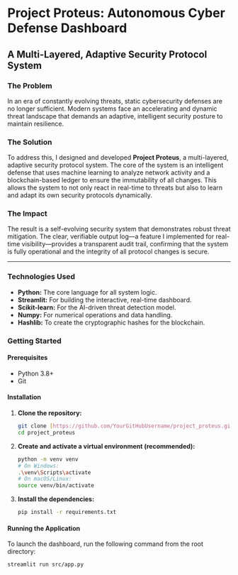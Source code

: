 # Project Proteus: Autonomous Cyber Defense Dashboard

## A Multi-Layered, Adaptive Security Protocol System

### The Problem

In an era of constantly evolving threats, static cybersecurity defenses are no longer sufficient. Modern systems face an accelerating and dynamic threat landscape that demands an adaptive, intelligent security posture to maintain resilience.

### The Solution

To address this, I designed and developed **Project Proteus**, a multi-layered, adaptive security protocol system. The core of the system is an intelligent defense that uses machine learning to analyze network activity and a blockchain-based ledger to ensure the immutability of all changes. This allows the system to not only react in real-time to threats but also to learn and adapt its own security protocols dynamically.

### The Impact

The result is a self-evolving security system that demonstrates robust threat mitigation. The clear, verifiable output log—a feature I implemented for real-time visibility—provides a transparent audit trail, confirming that the system is fully operational and the integrity of all protocol changes is secure.

---

### **Technologies Used**

* **Python:** The core language for all system logic.
* **Streamlit:** For building the interactive, real-time dashboard.
* **Scikit-learn:** For the AI-driven threat detection model.
* **Numpy:** For numerical operations and data handling.
* **Hashlib:** To create the cryptographic hashes for the blockchain.

### **Getting Started**

#### **Prerequisites**

* Python 3.8+
* Git

#### **Installation**

1.  **Clone the repository:**
    ```bash
    git clone [https://github.com/YourGitHubUsername/project_proteus.git](https://github.com/YourGitHubUsername/project_proteus.git)
    cd project_proteus
    ```
2.  **Create and activate a virtual environment (recommended):**
    ```bash
    python -m venv venv
    # On Windows:
    .\venv\Scripts\activate
    # On macOS/Linux:
    source venv/bin/activate
    ```
3.  **Install the dependencies:**
    ```bash
    pip install -r requirements.txt
    ```

#### **Running the Application**

To launch the dashboard, run the following command from the root directory:

```bash
streamlit run src/app.py
